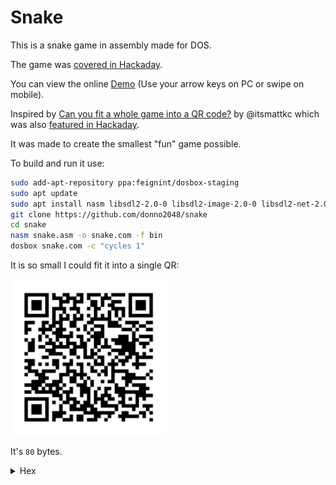 # Snake

This is a snake game in assembly made for DOS.

The game was [covered in Hackaday](https://hackaday.com/2023/08/03/its-snake-in-a-qr-code-but-smaller/).

You can view the online [Demo](https://donno2048.github.io/snake/) (Use your arrow keys on PC or swipe on mobile).

Inspired by [Can you fit a whole game into a QR code?](https://youtu.be/ExwqNreocpg) by @itsmattkc which was also [featured in Hackaday](https://hackaday.com/2020/08/17/fitting-snake-into-a-qr-code/).

It was made to create the smallest "fun" game possible.

To build and run it use:

```sh
sudo add-apt-repository ppa:feignint/dosbox-staging
sudo apt update
sudo apt install nasm libsdl2-2.0-0 libsdl2-image-2.0-0 libsdl2-net-2.0-0 libopusfile0 dosbox-staging -y
git clone https://github.com/donno2048/snake
cd snake
nasm snake.asm -o snake.com -f bin
dosbox snake.com -c "cycles 1"
```

It is so small I could fit it into a single QR:

<img src="./snake.png" width="250"/>

It's `80` bytes.

<details>
  <summary>Hex</summary>
  <br/>
    
```
fdc54c04a00f00b8
0300cd10bfd00789
e6e5409321cb382f
74f7880fe460bb04
00241e7a0288cb24
147402f7db29df39
cf77d4d1fb8d4102
f6f120e474c9382d
74c557380d882d74
c826ad938827ebcc
```
</details>


